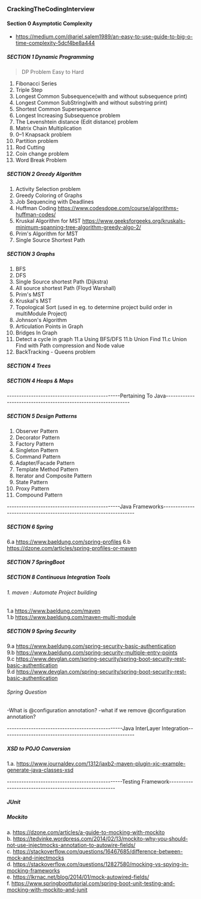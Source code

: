 ### CrackingTheCodingInterview
#### Section 0 Asymptotic Complexity  
 * https://medium.com/@ariel.salem1989/an-easy-to-use-guide-to-big-o-time-complexity-5dcf4be8a444
##### SECTION 1 Dynamic Programming

> DP Problem Easy to Hard

1. Fibonacci Series
2.  Triple Step
3. Longest Common Subsequence(with and without subsequence print)
4.  Longest Common SubString(with and without substring print)
5.  Shortest Common Supersequence
6.  Longest Increasing Subsequence problem
7. The Levenshtein distance (Edit distance) problem
8.  Matrix Chain Multiplication
9.  0–1 Knapsack problem
10.  Partition problem
11.  Rod Cutting
12.  Coin change problem
13.  Word Break Problem

##### SECTION 2 Greedy Algorithm
1. Activity Selection problem
2. Greedy Coloring of Graphs
3. Job Sequencing with Deadlines
4. Huffman Coding https://www.codesdope.com/course/algorithms-huffman-codes/
5. Kruskal Algorithm for MST https://www.geeksforgeeks.org/kruskals-minimum-spanning-tree-algorithm-greedy-algo-2/
6. Prim's Algorithm for MST
7. Single Source Shortest Path
##### SECTION 3 Graphs
1. BFS
2. DFS
3. Single Source shortest Path (Dijkstra)
4. All source shortest Path (Floyd Warshall)
5. Prim's MST
6. Kruskal's MST
7. Topological Sort (used in eg. to determine project build order in multiModule Project)
8. Johnson's Algorithm
9. Articulation Points in Graph
10. Bridges In Graph
11. Detect a cycle in graph
  11.a Using BFS/DFS
  11.b Union Find 
  11.c Union Find with Path compression and Node value
12. BackTracking - Queens problem

##### SECTION 4 Trees
##### SECTION 4 Heaps & Maps


-----------------------------------------------Pertaining To Java---------------------------------------------------------------
##### SECTION 5 Design Patterns
1. Observer Pattern
2. Decorator Pattern
3. Factory Pattern
4. Singleton Pattern
5. Command Pattern
6. Adapter/Facade Pattern
7. Template Method Pattern
8. Iterator and Composite Pattern
9. State Pattern
10. Proxy Pattern
11. Compound Pattern


-----------------------------------------------Java Frameworks------------------------------------------------------------------
##### SECTION 6 Spring
6.a https://www.baeldung.com/spring-profiles
6.b https://dzone.com/articles/spring-profiles-or-maven
##### SECTION 7 SpringBoot
##### SECTION 8 Continuous Integration Tools
###### 1. maven : Automate Project building
1.a https://www.baeldung.com/maven <br />
1.b https://www.baeldung.com/maven-multi-module <br />
##### SECTION 9 Spring Security 
  9.a https://www.baeldung.com/spring-security-basic-authentication <br />
  9.b https://www.baeldung.com/spring-security-multiple-entry-points <br />
  9.c https://www.devglan.com/spring-security/spring-boot-security-rest-basic-authentication  <br />
  9.d https://www.devglan.com/spring-security/spring-boot-security-rest-basic-authentication
  
###### Spring Question
  -What is @configuration annotation?
  -what if we remove @configuration annotation?

------------------------------------------------Java InterLayer Integration-------------------------------------------------------
##### XSD to POJO Conversion
1.a. https://www.journaldev.com/1312/jaxb2-maven-plugin-xjc-example-generate-java-classes-xsd

------------------------------------------------Testing Framework-------------------------------------------------------
##### JUnit
##### Mockito
  a. https://dzone.com/articles/a-guide-to-mocking-with-mockito<br />
  b. https://tedvinke.wordpress.com/2014/02/13/mockito-why-you-should-not-use-injectmocks-annotation-to-autowire-fields/<br />
  c. https://stackoverflow.com/questions/16467685/difference-between-mock-and-injectmocks<br />
  d. https://stackoverflow.com/questions/12827580/mocking-vs-spying-in-mocking-frameworks<br />
  e. https://lkrnac.net/blog/2014/01/mock-autowired-fields/<br />
  f. https://www.springboottutorial.com/spring-boot-unit-testing-and-mocking-with-mockito-and-junit<br />
